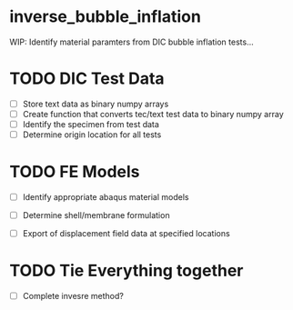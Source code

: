 # inverse_bubble_inflation
WIP: Identify material paramters from DIC bubble inflation tests...

# TODO DIC Test Data
- [ ] Store text data as binary numpy arrays
- [ ] Create function that converts tec/text test data to binary numpy array
- [ ] Identify the specimen from test data 
- [ ] Determine origin location for all tests

# TODO FE Models
- [ ] Identify appropriate abaqus material models
- [ ] Determine shell/membrane formulation
- [ ] Export of displacement field data at specified locations


# TODO Tie Everything together
- [ ] Complete invesre method? 
